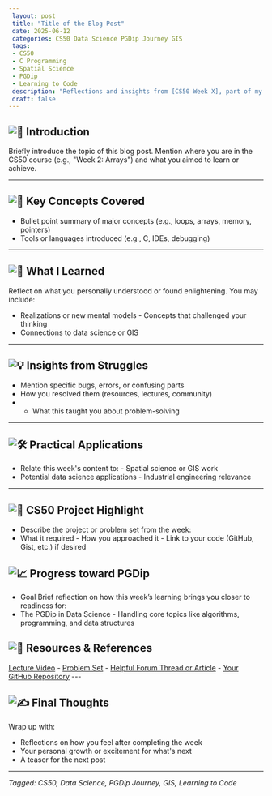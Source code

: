 ```yaml
---
 layout: post
 title: "Title of the Blog Post"
 date: 2025-06-12
 categories: CS50 Data Science PGDip Journey GIS
 tags: 
 - CS50
 - C Programming
 - Spatial Science
 - PGDip
 - Learning to Code
 description: "Reflections and insights from [CS50 Week X], part of my journey toward the PGDip in Data Science at Stellenbosch University." 
 draft: false
--- 
```



## ![🎯](https://fonts.gstatic.com/s/e/notoemoji/16.0/1f3af/32.png) Introduction 
Briefly introduce the topic of this blog post. Mention where you are in the CS50 course (e.g., "Week 2: Arrays") and what you aimed to learn or achieve. 

--- 
## ![📘](https://fonts.gstatic.com/s/e/notoemoji/16.0/1f4d8/32.png) Key Concepts Covered 
- Bullet point summary of major concepts (e.g., loops, arrays, memory, pointers) 
-  Tools or languages introduced (e.g., C, IDEs, debugging) 
---
 ## ![🧠](https://fonts.gstatic.com/s/e/notoemoji/16.0/1f9e0/32.png) What I Learned 
 Reflect on what you personally understood or found enlightening. You may include: 
 - Realizations or new mental models - Concepts that challenged your thinking 
 -  Connections to data science or GIS 
 ----
  ## ![💡](https://fonts.gstatic.com/s/e/notoemoji/16.0/1f4a1/32.png) Insights from Struggles
   - Mention specific bugs, errors, or confusing parts 
   -  How you resolved them (resources, lectures, community) 
   - - What this taught you about problem-solving 
   - ---
   ## ![🛠️](https://fonts.gstatic.com/s/e/notoemoji/16.0/1f6e0_fe0f/32.png) Practical Applications 
   - Relate this week's content to: - Spatial science or GIS work 
   -  Potential data science applications - Industrial engineering relevance 
   - ---
   ## ![🚀](https://fonts.gstatic.com/s/e/notoemoji/16.0/1f680/32.png) CS50 Project Highlight 
   - Describe the project or problem set from the week: 
   - What it required - How you approached it - Link to your code (GitHub, Gist, etc.) if desired 
   
   ## ![📈](https://fonts.gstatic.com/s/e/notoemoji/16.0/1f4c8/32.png) Progress toward PGDip
   -  Goal Brief reflection on how this week’s learning brings you closer to readiness for: 
   - The PGDip in Data Science - Handling core topics like algorithms, programming, and data structures 
   ## ![🔗](https://fonts.gstatic.com/s/e/notoemoji/16.0/1f517/32.png) Resources & References 
   [Lecture Video](#) - [Problem Set](#) - [Helpful Forum Thread or Article](#) - [Your GitHub Repository](#) ---
   
   ## ![✍️](https://fonts.gstatic.com/s/e/notoemoji/16.0/270d_fe0f/32.png) Final Thoughts 
   Wrap up with: 
   - Reflections on how you feel after completing the week 
   -  Your personal growth or excitement for what's next 
   - A teaser for the next post 
   ---
   *Tagged: CS50, Data Science, PGDip Journey, GIS, Learning to Code*  
